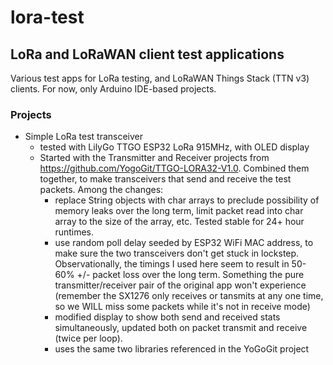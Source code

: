 # lora-test
## LoRa and LoRaWAN client test applications

Various test apps for LoRa testing, and LoRaWAN Things Stack (TTN v3) clients.  For now, only Arduino IDE-based projects.

### Projects
* Simple LoRa test transceiver
  * tested with LilyGo TTGO ESP32 LoRa 915MHz, with OLED display
  * Started with the Transmitter and Receiver projects from https://github.com/YogoGit/TTGO-LORA32-V1.0.
   Combined them together, to make transceivers that send and receive the test packets.  Among the
   changes:
    * replace String objects with char arrays to preclude possibility of memory leaks over the long term,
	  limit packet read into char array to the size of the array, etc. Tested stable for 24+ hour 	  runtimes.
    * use random poll delay seeded by ESP32 WiFi MAC address, to make sure the two transceivers don't
      get stuck in lockstep.  Observationally, the timings I used here seem to result in 50-60% +/- packet loss over the long term.  Something the pure transmitter/receiver pair of the 
	  original app won't experience (remember the SX1276 only receives or tansmits at any one time, 
	  so we WILL miss some packets while it's not in receive mode)
    * modified display to show both send and received stats simultaneously, updated both on packet
      transmit and receive (twice per loop).
    * uses the same two libraries referenced in the YoGoGit project
